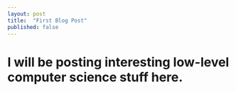 ```yaml
---
layout: post
title:  "First Blog Post"
published: false
---
```

# I will be posting interesting low-level computer science stuff here.